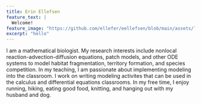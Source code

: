 ```yaml
---
title: Erin Ellefsen
feature_text: |
  Welcome!
feature_image: "https://github.com/ellefer/eellefsen/blob/main/assets/logos/EE-crop.jpeg"
excerpt: "hello"
---
```


I am a mathematical biologist. My research interests include nonlocal reaction-advection-diffusion equations, patch models, and other ODE systems to model habitat fragmentation, territory formation, and species competition. In my teaching, I am passionate about implementing modeling into the classroom. I work on writing modeling activites that can be used in the calculus and differential equations classrooms. In my free time, I enjoy running, hiking, eating good food, knitting, and hanging out with my husband and dog. 
